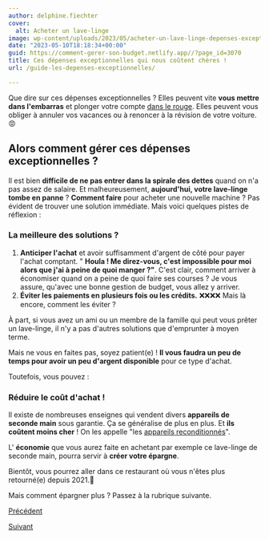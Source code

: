 ```yaml
---
author: delphine.fiechter
cover:
  alt: Acheter un lave-linge
image: wp-content/uploads/2023/05/acheter-un-lave-linge-depenses-exceptionnelles-1.png
date: "2023-05-10T18:18:34+00:00"
guid: https://comment-gerer-son-budget.netlify.app//?page_id=3070
title: Ces dépenses exceptionnelles qui nous coûtent chères !
url: /guide-les-depenses-exceptionnelles/

---
```

Que dire sur ces dépenses exceptionnelles ? Elles peuvent vite **vous mettre dans l'embarras** et plonger votre compte [dans le rouge](https://comment-gerer-son-budget.netlify.app//menages-dans-le-rouge/ "dans le rouge"). Elles peuvent vous obliger à annuler vos vacances ou à renoncer à la révision de votre voiture.😡

## Alors comment gérer ces dépenses exceptionnelles ?

Il est bien **difficile de ne pas entrer dans la spirale des dettes** quand on n'a pas assez de salaire. Et malheureusement, **aujourd'hui, votre lave-linge tombe en panne** ? **Comment faire** pour acheter une nouvelle machine ? Pas évident de trouver une solution immédiate. Mais voici quelques pistes de réflexion :

### La meilleure des solutions ?

1. **Anticiper l'achat** et avoir suffisamment d'argent de côté pour payer l'achat comptant. " **Houla ! Me direz-vous, c'est impossible pour moi alors que j'ai à peine de quoi manger ?"**. C'est clair, comment arriver à économiser quand on a peine de quoi faire ses courses ? Je vous assure, qu'avec une bonne gestion de budget, vous allez y arriver.
1. **Éviter les paiements en plusieurs fois ou les crédits.** ❌❌❌❌ Mais là encore, comment les éviter ?

À part, si vous avez un ami ou un membre de la famille qui peut vous prêter un lave-linge, il n'y a pas d'autres solutions que d'emprunter à moyen terme.

Mais ne vous en faites pas, soyez patient(e) ! **Il vous faudra un peu de temps pour avoir un peu d'argent disponible** pour ce type d'achat.

Toutefois, vous pouvez :

### Réduire le coût d'achat !

Il existe de nombreuses enseignes qui vendent divers **appareils de seconde main** sous garantie. Ça se généralise de plus en plus. Et **ils coûtent moins cher** ! On les appelle "les [appareils reconditionnés](https://www.quechoisir.org/actualite-produits-reconditionnes-enfin-une-definition-legale-n98696/ "appareils recondionnés")".

L' **économie** que vous aurez faite en achetant par exemple ce lave-linge de seconde main, pourra servir à **créer votre épargne**.

Bientôt, vous pourrez aller dans ce restaurant où vous n'êtes plus retourné(e) depuis 2021.🍕

Mais comment épargner plus ? Passez à la rubrique suivante.

[Précédent](https://comment-gerer-son-budget.netlify.app//guide-les-frais-annuels "")

[Suivant](https://comment-gerer-son-budget.netlify.app//guide-pouvoir-epargner "pouvoir épargner")
